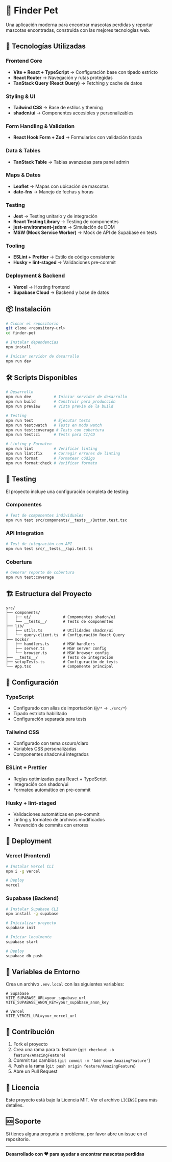 # 🐾 Finder Pet

Una aplicación moderna para encontrar mascotas perdidas y reportar mascotas encontradas, construida con las mejores tecnologías web.

## 🚀 Tecnologías Utilizadas

### **Frontend Core**

- **Vite + React + TypeScript** → Configuración base con tipado estricto
- **React Router** → Navegación y rutas protegidas
- **TanStack Query (React Query)** → Fetching y cache de datos

### **Styling & UI**

- **Tailwind CSS** → Base de estilos y theming
- **shadcn/ui** → Componentes accesibles y personalizables

### **Form Handling & Validation**

- **React Hook Form + Zod** → Formularios con validación tipada

### **Data & Tables**

- **TanStack Table** → Tablas avanzadas para panel admin

### **Maps & Dates**

- **Leaflet** → Mapas con ubicación de mascotas
- **date-fns** → Manejo de fechas y horas

### **Testing**

- **Jest** → Testing unitario y de integración
- **React Testing Library** → Testing de componentes
- **jest-environment-jsdom** → Simulación de DOM
- **MSW (Mock Service Worker)** → Mock de API de Supabase en tests

### **Tooling**

- **ESLint + Prettier** → Estilo de código consistente
- **Husky + lint-staged** → Validaciones pre-commit

### **Deployment & Backend**

- **Vercel** → Hosting frontend
- **Supabase Cloud** → Backend y base de datos

## 📦 Instalación

```bash
# Clonar el repositorio
git clone <repository-url>
cd finder-pet

# Instalar dependencias
npm install

# Iniciar servidor de desarrollo
npm run dev
```

## 🛠️ Scripts Disponibles

```bash
# Desarrollo
npm run dev          # Iniciar servidor de desarrollo
npm run build        # Construir para producción
npm run preview      # Vista previa de la build

# Testing
npm run test         # Ejecutar tests
npm run test:watch   # Tests en modo watch
npm run test:coverage # Tests con cobertura
npm run test:ci      # Tests para CI/CD

# Linting y Formateo
npm run lint         # Verificar linting
npm run lint:fix     # Corregir errores de linting
npm run format       # Formatear código
npm run format:check # Verificar formato
```

## 🧪 Testing

El proyecto incluye una configuración completa de testing:

### **Componentes**

```bash
# Test de componentes individuales
npm run test src/components/__tests__/Button.test.tsx
```

### **API Integration**

```bash
# Test de integración con API
npm run test src/__tests__/api.test.ts
```

### **Cobertura**

```bash
# Generar reporte de cobertura
npm run test:coverage
```

## 🏗️ Estructura del Proyecto

```
src/
├── components/
│   ├── ui/              # Componentes shadcn/ui
│   └── __tests__/       # Tests de componentes
├── lib/
│   ├── utils.ts         # Utilidades shadcn/ui
│   └── query-client.ts  # Configuración React Query
├── mocks/
│   ├── handlers.ts      # MSW handlers
│   ├── server.ts        # MSW server config
│   └── browser.ts       # MSW browser config
├── __tests__/           # Tests de integración
├── setupTests.ts        # Configuración de tests
└── App.tsx              # Componente principal
```

## 🔧 Configuración

### **TypeScript**

- Configurado con alias de importación (`@/*` → `./src/*`)
- Tipado estricto habilitado
- Configuración separada para tests

### **Tailwind CSS**

- Configurado con tema oscuro/claro
- Variables CSS personalizadas
- Componentes shadcn/ui integrados

### **ESLint + Prettier**

- Reglas optimizadas para React + TypeScript
- Integración con shadcn/ui
- Formateo automático en pre-commit

### **Husky + lint-staged**

- Validaciones automáticas en pre-commit
- Linting y formateo de archivos modificados
- Prevención de commits con errores

## 🚀 Deployment

### **Vercel (Frontend)**

```bash
# Instalar Vercel CLI
npm i -g vercel

# Deploy
vercel
```

### **Supabase (Backend)**

```bash
# Instalar Supabase CLI
npm install -g supabase

# Inicializar proyecto
supabase init

# Iniciar localmente
supabase start

# Deploy
supabase db push
```

## 📝 Variables de Entorno

Crea un archivo `.env.local` con las siguientes variables:

```env
# Supabase
VITE_SUPABASE_URL=your_supabase_url
VITE_SUPABASE_ANON_KEY=your_supabase_anon_key

# Vercel
VITE_VERCEL_URL=your_vercel_url
```

## 🤝 Contribución

1. Fork el proyecto
2. Crea una rama para tu feature (`git checkout -b feature/AmazingFeature`)
3. Commit tus cambios (`git commit -m 'Add some AmazingFeature'`)
4. Push a la rama (`git push origin feature/AmazingFeature`)
5. Abre un Pull Request

## 📄 Licencia

Este proyecto está bajo la Licencia MIT. Ver el archivo `LICENSE` para más detalles.

## 🆘 Soporte

Si tienes alguna pregunta o problema, por favor abre un issue en el repositorio.

---

**Desarrollado con ❤️ para ayudar a encontrar mascotas perdidas**
